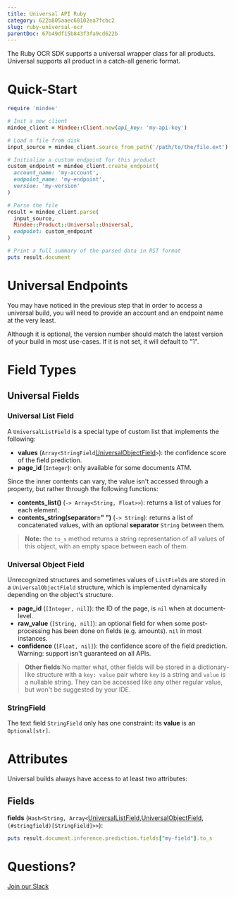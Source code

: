 ```yaml
---
title: Universal API Ruby
category: 622b805aaec68102ea7fcbc2
slug: ruby-universal-ocr
parentDoc: 67b49df15b843f3fa9cd622b
---
```

The Ruby OCR SDK supports a universal wrapper class for all products.
Universal supports all product in a catch-all generic format.

# Quick-Start

```ruby
require 'mindee'

# Init a new client
mindee_client = Mindee::Client.new(api_key: 'my-api-key')

# Load a file from disk
input_source = mindee_client.source_from_path('/path/to/the/file.ext')

# Initialize a custom endpoint for this product
custom_endpoint = mindee_client.create_endpoint(
  account_name: 'my-account',
  endpoint_name: 'my-endpoint',
  version: 'my-version'
)

# Parse the file
result = mindee_client.parse(
  input_source,
  Mindee::Product::Universal::Universal,
  endpoint: custom_endpoint
)

# Print a full summary of the parsed data in RST format
puts result.document
```

# Universal Endpoints

You may have noticed in the previous step that in order to access a universal build, you will need to provide an account and an endpoint name at the very least.

Although it is optional, the version number should match the latest version of your build in most use-cases.
If it is not set, it will default to "1".

# Field Types

## Universal Fields

### Universal List Field

A `UniversalListField` is a special type of custom list that implements the following:

- **values** (`Array<StringField`[UniversalObjectField](#universal-object-field)`>`): the confidence score of the field prediction.
- **page_id** (`Integer`): only available for some documents ATM.

Since the inner contents can vary, the value isn't accessed through a property, but rather through the following functions:

- **contents_list()** (`-> Array<String, Float>>`): returns a list of values for each element.
- **contents_string(separator=" ")** (`-> String`): returns a list of concatenated values, with an optional **separator** `String` between them.
> **Note:** the `to_s` method returns a string representation of all values of this object, with an empty space between each of them.

### Universal Object Field

Unrecognized structures and sometimes values of `ListField`s are stored in a `UniversalObjectField` structure, which is implemented dynamically depending on the object's structure.

- **page_id** (`[Integer, nil]`): the ID of the page, is `nil` when at document-level.
- **raw_value** (`[String, nil]`): an optional field for when some post-processing has been done on fields (e.g. amounts). `nil` in most instances.
- **confidence** (`[Float, nil]`): the confidence score of the field prediction. Warning: support isn't guaranteed on all APIs.


> **Other fields**:No matter what, other fields will be stored in a dictionary-like structure with a `key: value` pair where `key` is a string and `value` is a nullable string. They can be accessed like any other regular value, but won't be suggested by your IDE.


### StringField
The text field `StringField` only has one constraint: its **value** is an `Optional[str]`.


# Attributes

Universal builds always have access to at least two attributes:

## Fields

**fields** (`Hash<String, Array<`[UniversalListField](#universal-list-field),[UniversalObjectField](#universal-object-field), `(#stringfield)[StringField]>>`):

```ruby
puts result.document.inference.prediction.fields["my-field"].to_s
```

# Questions?

[Join our Slack](https://join.slack.com/t/mindee-community/shared_invite/zt-2d0ds7dtz-DPAF81ZqTy20chsYpQBW5g)
